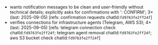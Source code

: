 - wants notification messages to be clean and user-friendly without technical details; explicitly asks for confirmations with ': CONFIRM'; 3× (last: 2025-09-05) [refs: confirmation requests chatId:`fd9763fe2ff24f`]
- verifies connections for infrastructure agents (Telegram, AWS S3); 4× (last: 2025-09-05) [refs: telegram connection check chatId:`fd9763fe2ff24f`; telegram agent removal chatId:`fd9763fe2ff24f`; aws S3 bucket check chatId:`fd9763fe2ff24f`]